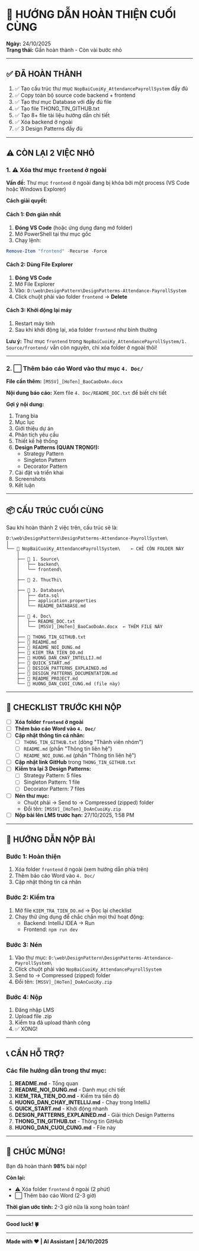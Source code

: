 # 🎯 HƯỚNG DẪN HOÀN THIỆN CUỐI CÙNG

**Ngày:** 24/10/2025  
**Trạng thái:** Gần hoàn thành - Còn vài bước nhỏ

---

## ✅ ĐÃ HOÀN THÀNH

1. ✅ Tạo cấu trúc thư mục `NopBaiCuoiKy_AttendancePayrollSystem` đầy đủ
2. ✅ Copy toàn bộ source code backend + frontend
3. ✅ Tạo thư mục Database với đầy đủ file
4. ✅ Tạo file THONG_TIN_GITHUB.txt
5. ✅ Tạo 8+ file tài liệu hướng dẫn chi tiết
6. ✅ Xóa backend ở ngoài
7. ✅ 3 Design Patterns đầy đủ

---

## ⚠️ CÒN LẠI 2 VIỆC NHỎ

### 1. ⚠️ Xóa thư mục `frontend` ở ngoài

**Vấn đề:** Thư mục `frontend` ở ngoài đang bị khóa bởi một process (VS Code hoặc Windows Explorer)

**Cách giải quyết:**

#### Cách 1: Đơn giản nhất
1. **Đóng VS Code** (hoặc ứng dụng đang mở folder)
2. Mở PowerShell tại thư mục gốc
3. Chạy lệnh:
```powershell
Remove-Item "frontend" -Recurse -Force
```

#### Cách 2: Dùng File Explorer
1. **Đóng VS Code**
2. Mở File Explorer
3. Vào: `D:\web\DesignPattern\DesignPatterms-Attendance-PayrollSystem`
4. Click chuột phải vào folder `frontend` → **Delete**

#### Cách 3: Khởi động lại máy
1. Restart máy tính
2. Sau khi khởi động lại, xóa folder `frontend` như bình thường

**Lưu ý:** Thư mục `frontend` trong `NopBaiCuoiKy_AttendancePayrollSystem/1. Source/frontend/` vẫn còn nguyên, chỉ xóa folder ở ngoài thôi!

---

### 2. ⬜ Thêm báo cáo Word vào thư mục `4. Doc/`

**File cần thêm:** `[MSSV]_[HoTen]_BaoCaoDoAn.docx`

**Nội dung báo cáo:** Xem file `4. Doc/README_DOC.txt` để biết chi tiết

**Gợi ý nội dung:**
1. Trang bìa
2. Mục lục  
3. Giới thiệu dự án
4. Phân tích yêu cầu
5. Thiết kế hệ thống
6. **Design Patterns (QUAN TRỌNG!):**
   - Strategy Pattern
   - Singleton Pattern
   - Decorator Pattern
7. Cài đặt và triển khai
8. Screenshots
9. Kết luận

---

## 📦 CẤU TRÚC CUỐI CÙNG

Sau khi hoàn thành 2 việc trên, cấu trúc sẽ là:

```
D:\web\DesignPattern\DesignPatterms-Attendance-PayrollSystem\
│
└── 📁 NopBaiCuoiKy_AttendancePayrollSystem\    ← CHỈ CÒN FOLDER NÀY
    │
    ├── 📁 1. Source\
    │   ├── backend\
    │   └── frontend\
    │
    ├── 📁 2. ThucThi\
    │
    ├── 📁 3. Database\
    │   ├── data.sql
    │   ├── application.properties
    │   └── README_DATABASE.md
    │
    ├── 📁 4. Doc\
    │   ├── README_DOC.txt
    │   └── [MSSV]_[HoTen]_BaoCaoDoAn.docx  ← THÊM FILE NÀY
    │
    ├── 📄 THONG_TIN_GITHUB.txt
    ├── 📄 README.md
    ├── 📄 README_NOI_DUNG.md
    ├── 📄 KIEM_TRA_TIEN_DO.md
    ├── 📄 HUONG_DAN_CHAY_INTELLIJ.md
    ├── 📄 QUICK_START.md
    ├── 📄 DESIGN_PATTERNS_EXPLAINED.md
    ├── 📄 DESIGN_PATTERNS_DOCUMENTATION.md
    ├── 📄 README_PROJECT.md
    └── 📄 HUONG_DAN_CUOI_CUNG.md (file này)
```

---

## 🎯 CHECKLIST TRƯỚC KHI NỘP

- [ ] **Xóa folder `frontend` ở ngoài**
- [ ] **Thêm báo cáo Word vào `4. Doc/`**
- [ ] **Cập nhật thông tin cá nhân:**
  - [ ] `THONG_TIN_GITHUB.txt` (dòng "Thành viên nhóm")
  - [ ] `README.md` (phần "Thông tin liên hệ")
  - [ ] `README_NOI_DUNG.md` (phần "Thông tin liên hệ")
- [ ] **Cập nhật link GitHub** trong `THONG_TIN_GITHUB.txt`
- [ ] **Kiểm tra lại 3 Design Patterns:**
  - [ ] Strategy Pattern: 5 files
  - [ ] Singleton Pattern: 1 file
  - [ ] Decorator Pattern: 7 files
- [ ] **Nén thư mục:**
  - Chuột phải → Send to → Compressed (zipped) folder
  - Đổi tên: `[MSSV]_[HoTen]_DoAnCuoiKy.zip`
- [ ] **Nộp bài lên LMS trước hạn:** 27/10/2025, 1:58 PM

---

## 🚀 HƯỚNG DẪN NỘP BÀI

### Bước 1: Hoàn thiện
1. Xóa folder `frontend` ở ngoài (xem hướng dẫn phía trên)
2. Thêm báo cáo Word vào `4. Doc/`
3. Cập nhật thông tin cá nhân

### Bước 2: Kiểm tra
1. Mở file `KIEM_TRA_TIEN_DO.md` → Đọc lại checklist
2. Chạy thử ứng dụng để chắc chắn mọi thứ hoạt động:
   - Backend: IntelliJ IDEA → Run
   - Frontend: `npm run dev`

### Bước 3: Nén
1. Vào thư mục: `D:\web\DesignPattern\DesignPatterms-Attendance-PayrollSystem\`
2. Click chuột phải vào `NopBaiCuoiKy_AttendancePayrollSystem`
3. Send to → Compressed (zipped) folder
4. Đổi tên: `[MSSV]_[HoTen]_DoAnCuoiKy.zip`

### Bước 4: Nộp
1. Đăng nhập LMS
2. Upload file .zip
3. Kiểm tra đã upload thành công
4. ✅ XONG!

---

## 📞 CẦN HỖ TRỢ?

### Các file hướng dẫn trong thư mục:

1. **README.md** - Tổng quan
2. **README_NOI_DUNG.md** - Danh mục chi tiết
3. **KIEM_TRA_TIEN_DO.md** - Kiểm tra tiến độ
4. **HUONG_DAN_CHAY_INTELLIJ.md** - Chạy trong IntelliJ
5. **QUICK_START.md** - Khởi động nhanh
6. **DESIGN_PATTERNS_EXPLAINED.md** - Giải thích Design Patterns
7. **THONG_TIN_GITHUB.txt** - Thông tin GitHub
8. **HUONG_DAN_CUOI_CUNG.md** - File này

---

## 🎉 CHÚC MỪNG!

Bạn đã hoàn thành **98%** bài nộp!

**Còn lại:**
- ⚠️ Xóa folder `frontend` ở ngoài (2 phút)
- ⬜ Thêm báo cáo Word (2-3 giờ)

**Thời gian ước tính:** 2-3 giờ nữa là xong hoàn toàn!

---

**Good luck! 🍀**

---

**Made with ❤️ | AI Assistant | 24/10/2025**

